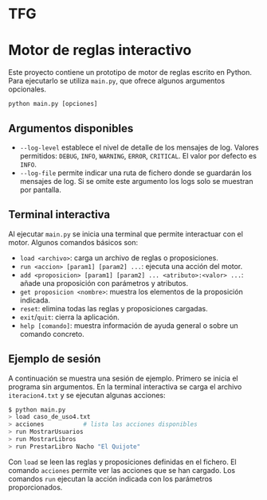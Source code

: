 # TFG
# Motor de reglas interactivo

Este proyecto contiene un prototipo de motor de reglas escrito en Python.
Para ejecutarlo se utiliza `main.py`, que ofrece algunos argumentos
opcionales.

```
python main.py [opciones]
```

## Argumentos disponibles

- `--log-level` establece el nivel de detalle de los mensajes de log.
  Valores permitidos: `DEBUG`, `INFO`, `WARNING`, `ERROR`, `CRITICAL`.
  El valor por defecto es `INFO`.
- `--log-file` permite indicar una ruta de fichero donde se guardarán los
  mensajes de log. Si se omite este argumento los logs solo se muestran por
  pantalla.
## Terminal interactiva

Al ejecutar `main.py` se inicia una terminal que permite interactuar con el
motor. Algunos comandos básicos son:

- `load <archivo>`: carga un archivo de reglas o proposiciones.
- `run <accion> [param1] [param2] ...`: ejecuta una acción del motor.
- `add <proposicion> [param1] [param2] ... <atributo>:<valor> ...`: añade una
  proposición con parámetros y atributos.
- `get proposicion <nombre>`: muestra los elementos de la proposición
  indicada.
- `reset`: elimina todas las reglas y proposiciones cargadas.
- `exit`/`quit`: cierra la aplicación.
- `help [comando]`: muestra información de ayuda general o sobre un comando
  concreto.
  
## Ejemplo de sesión

A continuación se muestra una sesión de ejemplo. Primero se inicia el programa
sin argumentos. En la terminal interactiva se carga el archivo
`iteracion4.txt` y se ejecutan algunas acciones:

```bash
$ python main.py
> load caso_de_uso4.txt
> acciones           # lista las acciones disponibles
> run MostrarUsuarios
> run MostrarLibros
> run PrestarLibro Nacho "El Quijote"
```

Con `load` se leen las reglas y proposiciones definidas en el fichero. El
comando `acciones` permite ver las acciones que se han cargado. Los comandos
`run` ejecutan la acción indicada con los parámetros proporcionados.
